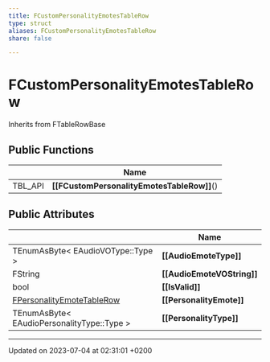 ```yaml
---
title: FCustomPersonalityEmotesTableRow
type: struct
aliases: FCustomPersonalityEmotesTableRow
share: false

---
```


# FCustomPersonalityEmotesTableRow





Inherits from FTableRowBase

## Public Functions

|                | Name           |
| -------------- | -------------- |
| TBL_API | **[[FCustomPersonalityEmotesTableRow]]**() |

## Public Attributes

|                | Name           |
| -------------- | -------------- |
| TEnumAsByte< EAudioVOType::Type > | **[[AudioEmoteType]]**  |
| FString | **[[AudioEmoteVOString]]**  |
| bool | **[[IsValid]]**  |
| [FPersonalityEmoteTableRow](/docs/SDK/Source/Classes/structFPersonalityEmoteTableRow.md) | **[[PersonalityEmote]]**  |
| TEnumAsByte< EAudioPersonalityType::Type > | **[[PersonalityType]]**  |

-------------------------------

Updated on 2023-07-04 at 02:31:01 +0200